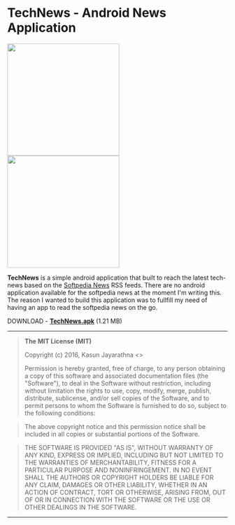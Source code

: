TechNews - Android News Application
===================

<img src="https://raw.githubusercontent.com/truekasun/TechNews/master/HomeScreen.png" width="256">
<img src="https://raw.githubusercontent.com/truekasun/TechNews/master/NewsDetailPage.png" width="256">

**TechNews** is a simple android application that built to reach the latest tech-news based on the [Softpedia News](http://news.softpedia.com/) RSS feeds. There are no android application available for the softpedia news at the moment I'm writing this. The reason I wanted to build this application was to fullfill my need of having an app to read the softpedia news on the go. 

DOWNLOAD - **[TechNews.apk](https://github.com/truekasun/TechNews/raw/master/TechNews.apk)** (1.21 MB)

---------

> **The MIT License (MIT)** 
> 
> Copyright (c) 2016, Kasun Jayarathna <>
> 
> Permission is hereby granted, free of charge, to any person obtaining a copy of this software and associated documentation files (the "Software"), to deal in the Software without restriction, including without limitation the rights to use, copy, modify, merge, publish, distribute, sublicense, and/or sell copies of the Software, and to permit persons to whom the Software is furnished to do so, subject to the following conditions:

>The above copyright notice and this permission notice shall be included in all copies or substantial portions of the Software.

>THE SOFTWARE IS PROVIDED "AS IS", WITHOUT WARRANTY OF ANY KIND, EXPRESS OR IMPLIED, INCLUDING BUT NOT LIMITED TO THE WARRANTIES OF MERCHANTABILITY, FITNESS FOR A PARTICULAR PURPOSE AND NONINFRINGEMENT. IN NO EVENT SHALL THE AUTHORS OR COPYRIGHT HOLDERS BE LIABLE FOR ANY CLAIM, DAMAGES OR OTHER LIABILITY, WHETHER IN AN ACTION OF CONTRACT, TORT OR OTHERWISE, ARISING FROM, OUT OF OR IN CONNECTION WITH THE SOFTWARE OR THE USE OR OTHER DEALINGS IN THE SOFTWARE.

---------
